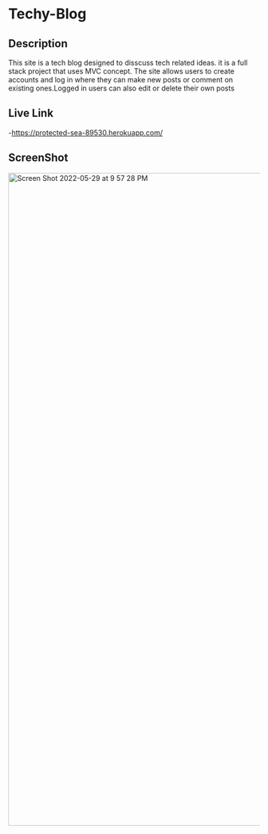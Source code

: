 # Techy-Blog

## Description
This site is a tech blog designed to disscuss tech related ideas. it is a full stack project that uses MVC concept. The site allows users to create accounts and log in where they can make new posts or comment on existing ones.Logged in users can also edit or delete their own posts

## Live Link
-https://protected-sea-89530.herokuapp.com/

## ScreenShot
<img width="1305" alt="Screen Shot 2022-05-29 at 9 57 28 PM" src="https://user-images.githubusercontent.com/98059989/170903564-70d16a18-535c-492f-af48-d5b9b3d2a32d.png">
